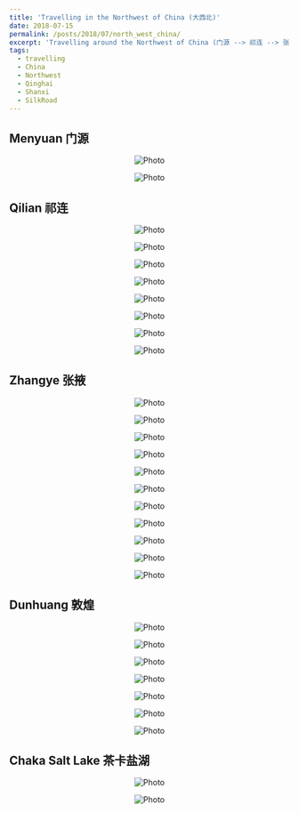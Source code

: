 ```yaml
---
title: 'Travelling in the Northwest of China (大西北)'
date: 2018-07-15
permalink: /posts/2018/07/north_west_china/
excerpt: 'Travelling around the Northwest of China (门源 --> 祁连 --> 张掖 --> 敦煌 --> 茶卡 ). <img src="https://haotang1995.github.io/files/QINGHAI_20.jpg?raw=true" alt="Photo"/> '
tags:
  - travelling
  - China
  - Northwest
  - Qinghai
  - Shanxi
  - SilkRoad
---
```


## Menyuan 门源

<p align="center">
  <img src="https://haotang1995.github.io/files/QINGHAI_1.JPG?raw=true" alt="Photo"/> 
</p>
<p align="center">
  <img src="https://haotang1995.github.io/files/QINGHAI_25.JPG?raw=true" alt="Photo"/> 
</p>

## Qilian 祁连

<p align="center">
  <img src="https://haotang1995.github.io/files/QINGHAI_39.jpg?raw=true" alt="Photo"/> 
</p>
<p align="center">
  <img src="https://haotang1995.github.io/files/QINGHAI_24.JPG?raw=true" alt="Photo"/> 
</p>
<p align="center">
  <img src="https://haotang1995.github.io/files/QINGHAI_21.JPG?raw=true" alt="Photo"/> 
</p>
<p align="center">
  <img src="https://haotang1995.github.io/files/QINGHAI_22.JPG?raw=true" alt="Photo"/> 
</p>
<p align="center">
  <img src="https://haotang1995.github.io/files/QINGHAI_2.JPG?raw=true" alt="Photo"/> 
</p>
<p align="center">
  <img src="https://haotang1995.github.io/files/QINGHAI_40.jpg?raw=true" alt="Photo"/> 
</p>
<p align="center">
  <img src="https://haotang1995.github.io/files/QINGHAI_42.jpg?raw=true" alt="Photo"/> 
</p>
<p align="center">
  <img src="https://haotang1995.github.io/files/QINGHAI_41.jpg?raw=true" alt="Photo"/> 
</p>

## Zhangye 张掖

<p align="center">
  <img src="https://haotang1995.github.io/files/QINGHAI_20.jpg?raw=true" alt="Photo"/> 
</p>
<p align="center">
  <img src="https://haotang1995.github.io/files/QINGHAI_29.jpg?raw=true" alt="Photo"/> 
</p>
<p align="center">
  <img src="https://haotang1995.github.io/files/QINGHAI_27.jpg?raw=true" alt="Photo"/> 
</p>
<p align="center">
  <img src="https://haotang1995.github.io/files/QINGHAI_14.JPG?raw=true" alt="Photo"/> 
</p>
<p align="center">
  <img src="https://haotang1995.github.io/files/QINGHAI_15.JPG?raw=true" alt="Photo"/> 
</p>
<p align="center">
  <img src="https://haotang1995.github.io/files/QINGHAI_10.JPG?raw=true" alt="Photo"/> 
</p>
<p align="center">
  <img src="https://haotang1995.github.io/files/QINGHAI_12.JPG?raw=true" alt="Photo"/> 
</p>
<p align="center">
  <img src="https://haotang1995.github.io/files/QINGHAI_17.JPG?raw=true" alt="Photo"/> 
</p>
<p align="center">
  <img src="https://haotang1995.github.io/files/QINGHAI_33.jpg?raw=true" alt="Photo"/> 
</p>
<p align="center">
  <img src="https://haotang1995.github.io/files/QINGHAI_30.jpg?raw=true" alt="Photo"/> 
</p>
<p align="center">
  <img src="https://haotang1995.github.io/files/QINGHAI_34.jpg?raw=true" alt="Photo"/> 
</p>

## Dunhuang 敦煌

<p align="center">
  <img src="https://haotang1995.github.io/files/QINGHAI_7.JPG?raw=true" alt="Photo"/> 
</p>
<p align="center">
  <img src="https://haotang1995.github.io/files/QINGHAI_8.JPG?raw=true" alt="Photo"/> 
</p>
<p align="center">
  <img src="https://haotang1995.github.io/files/QINGHAI_9.JPG?raw=true" alt="Photo"/> 
</p>
<p align="center">
  <img src="https://haotang1995.github.io/files/QINGHAI_6.JPG?raw=true" alt="Photo"/> 
</p>
<p align="center">
  <img src="https://haotang1995.github.io/files/QINGHAI_3.JPG?raw=true" alt="Photo"/> 
</p>
<p align="center">
  <img src="https://haotang1995.github.io/files/QINGHAI_4.JPG?raw=true" alt="Photo"/> 
</p>
<p align="center">
  <img src="https://haotang1995.github.io/files/QINGHAI_5.JPG?raw=true" alt="Photo"/> 
</p>

## Chaka Salt Lake 茶卡盐湖

<p align="center">
  <img src="https://haotang1995.github.io/files/QINGHAI_36.jpg?raw=true" alt="Photo"/> 
</p>
<p align="center">
  <img src="https://haotang1995.github.io/files/QINGHAI_37.jpg?raw=true" alt="Photo"/> 
</p>







